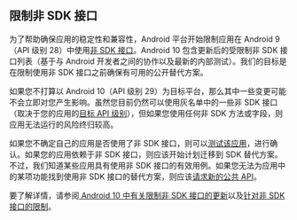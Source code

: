 ## 限制非 SDK 接口

为了帮助确保应用的稳定性和兼容性，Android 平台开始限制应用在 Android 9（API 级别 28）中使用[非 SDK 接口](https://developer.android.com/distribute/best-practices/develop/restrictions-non-sdk-interfaces?hl=zh-cn)。Android 10 包含更新后的受限制非 SDK 接口列表（基于与 Android 开发者之间的协作以及最新的内部测试）。我们的目标是在限制使用非 SDK 接口之前确保有可用的公开替代方案。

如果您不打算以 Android 10（API 级别 29）为目标平台，那么其中一些变更可能不会立即对您产生影响。虽然您目前仍然可以使用灰名单中的一些非 SDK 接口（取决于您的应用的[目标 API 级别](https://developer.android.com/distribute/best-practices/develop/target-sdk?hl=zh-cn)），但如果您使用任何非 SDK 方法或字段，则应用无法运行的风险终归较高。

如果您不确定自己的应用是否使用了非 SDK 接口，则可以[测试该应用](https://developer.android.com/distribute/best-practices/develop/restrictions-non-sdk-interfaces?hl=zh-cn#test-for-non-sdk)，进行确认。如果您的应用依赖于非 SDK 接口，则应该开始计划迁移到 SDK 替代方案。不过，我们知道某些应用具有使用非 SDK 接口的有效用例。如果您无法为应用中的某项功能找到使用非 SDK 接口的替代方案，则应该[请求新的公共 API](https://developer.android.com/distribute/best-practices/develop/restrictions-non-sdk-interfaces?hl=zh-cn#feature-request)。

要了解详情，请参阅[ Android 10 中有关限制非 SDK 接口的更新](https://developer.android.com/about/versions/10/non-sdk-q?hl=zh-cn)以及[针对非 SDK 接口的限制](https://developer.android.com/distribute/best-practices/develop/restrictions-non-sdk-interfaces?hl=zh-cn)。